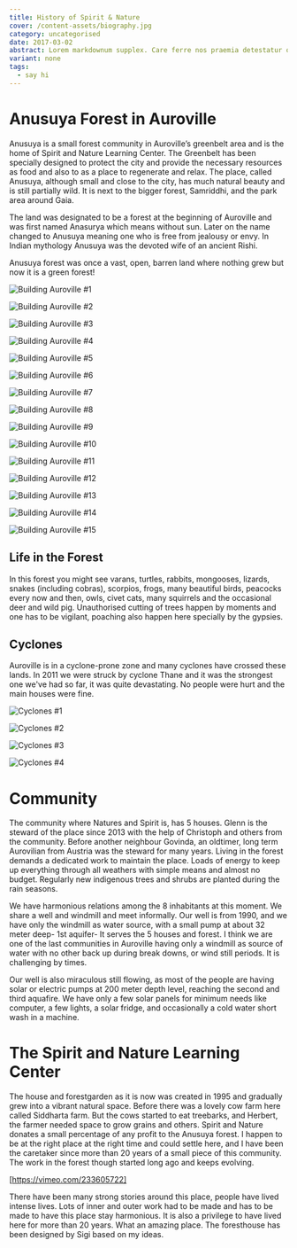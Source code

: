 ```yaml
---
title: History of Spirit & Nature
cover: /content-assets/biography.jpg
category: uncategorised
date: 2017-03-02
abstract: Lorem markdownum supplex. Care ferre nos praemia detestatur oderit vitatumque, tardius pello ostentare; dixit.
variant: none
tags:
  - say hi
---
```


# Anusuya Forest in Auroville

Anusuya is a small forest community in Auroville’s greenbelt area and is the home of Spirit and Nature Learning Center. The Greenbelt has been specially designed to protect the city and provide the necessary resources as food and also to as a place to regenerate and relax. The place, called Anusuya, although small and close to the city, has much natural beauty and is still partially wild. It is next to the bigger forest, Samriddhi, and the park area around Gaia.

The land was designated to be a forest at the beginning of Auroville and was first named Anasurya which means without sun. Later on the name changed to Anusuya meaning one who is free from jealousy or envy. In Indian mythology Anusuya was the devoted wife of an ancient Rishi.

Anusuya forest was once a vast, open, barren land where nothing grew but now it is a green forest!

![Building Auroville #1](/content-assets/history-of-spirit-and-nature/img1_1440X900.jpg)

![Building Auroville #2](/content-assets/history-of-spirit-and-nature/img2_1440X900.jpg)

![Building Auroville #3](/content-assets/history-of-spirit-and-nature/img3_1440X900.jpg)

![Building Auroville #4](/content-assets/history-of-spirit-and-nature/img4_1440X900.jpg)

![Building Auroville #5](/content-assets/history-of-spirit-and-nature/img5_1440X900.jpg)

![Building Auroville #6](/content-assets/history-of-spirit-and-nature/img6_1440X900.jpg)

![Building Auroville #7](/content-assets/history-of-spirit-and-nature/img7_1440X900.jpg)

![Building Auroville #8](/content-assets/history-of-spirit-and-nature/img8_1440X900.jpg)

![Building Auroville #9](/content-assets/history-of-spirit-and-nature/img9_1440X900.jpg)

![Building Auroville #10](/content-assets/history-of-spirit-and-nature/img10_1440X900.jpg)

![Building Auroville #11](/content-assets/history-of-spirit-and-nature/img11_1440X900.jpg)

![Building Auroville #12](/content-assets/history-of-spirit-and-nature/img12_1440X900.jpg)

![Building Auroville #13](/content-assets/history-of-spirit-and-nature/img13_1440X900.jpg)

![Building Auroville #14](/content-assets/history-of-spirit-and-nature/img14_1440X900.jpg)

![Building Auroville #15](/content-assets/history-of-spirit-and-nature/img15_1440X900.jpg)

## Life in the Forest

In this forest you might see varans, turtles, rabbits, mongooses, lizards, snakes (including cobras), scorpios, frogs, many beautiful birds, peacocks every now and then, owls, civet cats, many squirrels and the occasional deer and wild pig. Unauthorised cutting of trees happen by moments and one has to be vigilant, poaching also happen here specially by the gypsies.

## Cyclones

Auroville is in a cyclone-prone zone and many cyclones have crossed these lands. In 2011 we were struck by cyclone Thane and it was the strongest one we've had so far, it was quite devastating. No people were hurt and the main houses were fine. 

![Cyclones #1](/content-assets/history-of-spirit-and-nature/cyclone1.jpg)

![Cyclones #2](/content-assets/history-of-spirit-and-nature/cyclone2.jpg)

![Cyclones #3](/content-assets/history-of-spirit-and-nature/cyclone3.jpg)

![Cyclones #4](/content-assets/history-of-spirit-and-nature/cyclone4.jpg)


# Community

The community where Natures and Spirit is, has 5 houses. Glenn is the steward of the place since 2013 with the help of Christoph and others from the community. Before another neighbour Govinda, an oldtimer, long term Aurovilian from Austria was the steward for many years. Living in the forest demands a dedicated work to maintain the place. Loads of energy to keep up everything through all weathers with simple means and almost no budget. Regularly new indigenous trees and shrubs are planted during the rain seasons.

We have harmonious relations among the 8 inhabitants at this moment. We share a well and windmill and meet informally. Our well is from 1990, and we have only the windmill as water source, with a small pump at about 32 meter deep- 1st aquifer-  It serves the 5 houses and forest. I think we are one of the last communities in Auroville having only a windmill as source of water with no other back up during break downs, or wind still periods. It is challenging by times.

Our well is also miraculous still flowing, as most of the people are having solar or electric pumps at 200 meter depth level, reaching the second and third aquafire. We have only a few solar panels for minimum needs like computer, a few lights, a solar fridge, and occasionally a cold water short wash in a machine.

# The Spirit and Nature Learning Center

The house and forestgarden as it is now was created in 1995 and gradually grew into a vibrant natural space. Before there was a lovely cow farm here called Siddharta farm. But the cows started to eat treebarks, and Herbert, the farmer needed space to grow grains and others. Spirit and Nature donates a small percentage of any profit to the Anusuya forest. I happen to be at the right place at the right time and could settle here, and I have been the caretaker since more than 20 years of a small piece of this community. The work in the forest though started long ago and keeps evolving.

[https://vimeo.com/233605722]

There have been many strong stories around this place, people have lived intense lives. Lots of inner and outer work had to be made and has to be made to have this place stay harmonious. It is also a privilege to have lived here for more than 20 years. What an amazing place.  The foresthouse has been designed by Sigi based on my ideas.




